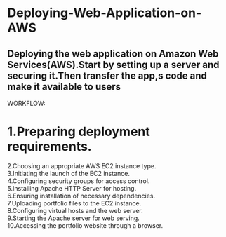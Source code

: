 # Deploying-Web-Application-on-AWS

Deploying the web application on Amazon Web Services(AWS).Start by setting up a server and securing it.Then transfer the app,s code and make it available to users
------------------------------------------------------------------------------------------------------------------------------------------------------------------
WORKFLOW:<br>

1.Preparing deployment requirements.<br>
========================================
2.Choosing an appropriate AWS EC2 instance type.<br>
3.Initiating the launch of the EC2 instance.<br>
4.Configuring security groups for access control.<br>
5.Installing Apache HTTP Server for hosting.<br>
6.Ensuring installation of necessary dependencies.<br>
7.Uploading portfolio files to the EC2 instance.<br>
8.Configuring virtual hosts and the web server.<br>
9.Starting the Apache server for web serving.<br>
10.Accessing the portfolio website through a browser.<br>

